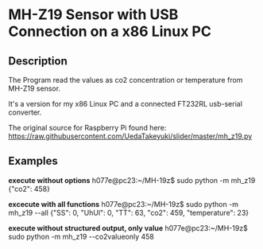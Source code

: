 # MH-Z19 Sensor with USB Connection on a x86 Linux PC

## Description

 The Program read the values as co2 concentration or temperature from MH-Z19 sensor.

 It's a version for my x86 Linux PC and a connected FT232RL usb-serial converter.

 The original source for Raspberry Pi found here: https://raw.githubusercontent.com/UedaTakeyuki/slider/master/mh_z19.py

## Examples

**execute without options**
h077e@pc23:~/MH-19z$ sudo python -m mh_z19
{"co2": 458}

**excecute with all functions**
h077e@pc23:~/MH-19z$ sudo python -m mh_z19 --all
{"SS": 0, "UhUl": 0, "TT": 63, "co2": 459, "temperature": 23}

**execute without structured output, only value**
h077e@pc23:~/MH-19z$ sudo python -m mh_z19 --co2valueonly
458

